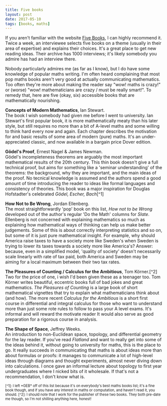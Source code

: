 ```yaml
---
title: Five books
layout: post
date: 2017-05-10
tags: [books, maths]
---
```


If you aren't familiar with the website [Five Books](http://fivebooks.com/), I can highly recommend it. Twice a week, an interviewee selects five books on a theme (usually in their area of expertise) and explains their choices. It's a great place to get new reading ideas. Their archive has 1000 interviews; it's likely somebody you admire has had an interview there.

Nobody particularly admires me (as far as I know), but I do have some knowledge of popular maths writing. I'm often heard complaining that most pop maths books aren't very good at actually communicating mathematics. Too often they're more about making the reader say "wow! maths is crazy!" or (worse) "wow! mathematicians are crazy / must be really smart!". To remedy that, here are five (okay, six) accessible books that are mathematically nourishing.

**Concepts of Modern Mathematics**, Ian Stewart.  
The book I wish somebody had given me before I went to university. Ian Stewart's first popular book, it is more mathematically meaty than his later style, but still requires no more than a bit of A-level maths and some willing to think hard every now and again. Each chapter describes the motivation for and basic results of some area of modern (pure) maths. It's an under-appreciated classic, and now available in a bargain price Dover edition.

**Gödel's Proof**, Ernest Nagel & James Newman.  
Gödel's incompleteness theorems are arguably the most important mathematical results of the 20th century. This thin book doesn't give a full technical proof, but aims for something like a 'seminar understanding' of the theorems: the background, why they are important, and the main ideas of the proof. No tecnical knowledge is assumed and the authors spend a good amount of time introducing the reader to ideas like formal languages and consistency of theories. This book was a major inspiration for Douglas Hofstadter's celebrated *Gödel, Escher, Bach*[^1]

**How Not to Be Wrong**, Jordan Ellenberg.  
The most straightforwardly 'pop' book on this list, *How not to be Wrong* developed out of the author's regular 'Do the Math' columns for *Slate*. Ellenberg is not concerned with explaining mathematics so much as explaining how mathematical ways of thinking can help us make better judgements. Some of this is about correctly interpreting statistics and so on, but some of it is just pure mathematical insight. For example, why should America raise taxes to have a society more like Sweden's when Sweden is trying to lower its taxes towards a society more like America's? Answer: because, even in a simplified model, 'quality of society' doesn't necessarily scale linearly with rate of tax paid, both America and Sweden may be aiming for a local maximum between their two tax rates.

**The Pleasures of Counting / Calculus for the Ambitious**, Tom Körner.[^2]  
Two for the price of one, i wish I'd been given these as a teenager too. Tom Körner writes beautiful, eccentric books full of bad jokes and great mathematics. *The Pleasures of Counting* is a large book of short mathematical vignettes that try to explain what mathematicians think about (and how). The more recent *Calculus for the Ambitious* is a short first course in differential and integral calculus for those who want to understand more than just some rote rules to follow to pass your A level exams. It's informal and will reward the motivate reader It would also serve as good preparation for a rigorous course in analysis.

**The Shape of Space**, Jeffrey Weeks.  
An introduction to non-Euclidean space, topology, and differential geometry for the lay reader. If you've read *Flatland* and want to really get into some of the ideas behind it, without going to university for maths, this is the place to go. It really succeeds in communicating that maths is about ideas more than about formulas or proofs: it manages to communicate a lot of high-level ideas through diagrams and thought experiments, almost never diving down into calculations. I once gave an informal lecture about topology to first year undergraduates where I nicked bits of it wholesale. If that's not a recommendation, I don't know what is.

<div style="font-size: 80%">
[^1]: I left *GEB* off of this list because it's on everybody's best maths books list; it's a fine book though, and if you have any interest in maths or computation, and haven't read it, you should.
[^2]: I should note that I work for the publisher of these two books. They both pre-date me though, so I'm not shilling anything here, honest!
</div>
